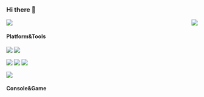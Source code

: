 ### Hi there 👋
<p>
<img src="https://github-readme-stats.vercel.app/api?username=wylsy&count_private=true&show_icons=true&theme=tokyonight" />
<img src="https://weather-icon.journeyad.repl.co/@hefei?v=1" align="right">
</p>

#### Platform&Tools
[![](https://img.shields.io/badge/Windows-10-2376bc?style=flat-square&logo=windows&logoColor=ffffff)](https://www.microsoft.com/windows/get-windows-10)
[![](https://img.shields.io/badge/-Linux-fcc624?style=flat-square&logo=linux&logoColor=white)](https://www.linuxfoundation.org/)

[^_^]: [![](https://img.shields.io/badge/macOS-Hackintosh-292e33?style=flat-square&logo=apple&logoColor=ffffff)](https://www.tonymacx86.com/)

[![](https://img.shields.io/badge/OpenJDK-orange?style=flat&logo=java)](https://adoptopenjdk.net/releases.html)
[![](https://img.shields.io/badge/-Python-ffe600?style=flat-square&logo=python&logoColor=blue)](https://www.python.org/)
[![](https://img.shields.io/badge/-Golang-00ADD8?style=flat-square&logo=go&logoColor=ffffff)](https://golang.org/)

[![](https://img.shields.io/badge/IDE-Visual%20Studio%20Code-blue?style=flat-square&logo=visual-studio-code&logoColor=ffffff)](https://code.visualstudio.com/)



#### Console&Game
[^_^]: ![](https://img.shields.io/badge/-Nintendo%20Switch-e60012?style=flat-square&logo=nintendo%20switch&logoColor=ffffff)
[>_<]: [![](https://img.shields.io/badge/-PlayStation%204-0070d1?style=flat-square&logo=playstation&logoColor=ffffff)](https://psnine.com/)
[![](https://img.shields.io/badge/Steam-171a21?style=flat-square&logo=steam&logoColor=ffffff)](https://steamcommunity.com/)











<!--
**wylsy/wylsy** is a ✨ _special_ ✨ repository because its `README.md` (this file) appears on your GitHub profile.

Here are some ideas to get you started:

- 🔭 I’m currently working on ...
- 🌱 I’m currently learning ...
- 👯 I’m looking to collaborate on ...
- 🤔 I’m looking for help with ...
- 💬 Ask me about ...
- 📫 How to reach me: ...
- 😄 Pronouns: ...
- ⚡ Fun fact: ...
- 🎮 A Nintendo fan and FPS games lover , you can also find me on ...
-->





[comment]: 我是注释
[//]: 我是注释
[^_^]: 我是注释
